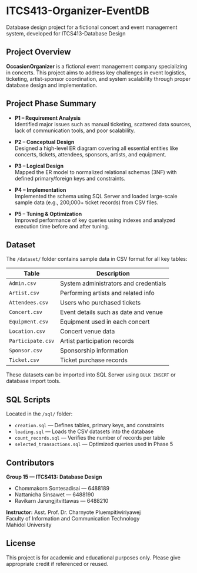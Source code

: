 # ITCS413-Organizer-EventDB
Database design project for a fictional concert and event management system, developed for ITCS413-Database Design

## Project Overview

**OccasionOrganizer** is a fictional event management company specializing in concerts. This project aims to address key challenges in event logistics, ticketing, artist-sponsor coordination, and system scalability through proper database design and implementation.

## Project Phase Summary

- **P1 – Requirement Analysis**  
  Identified major issues such as manual ticketing, scattered data sources, lack of communication tools, and poor scalability.

- **P2 – Conceptual Design**  
  Designed a high-level ER diagram covering all essential entities like concerts, tickets, attendees, sponsors, artists, and equipment.

- **P3 – Logical Design**  
  Mapped the ER model to normalized relational schemas (3NF) with defined primary/foreign keys and constraints.

- **P4 – Implementation**  
  Implemented the schema using SQL Server and loaded large-scale sample data (e.g., 200,000+ ticket records) from CSV files.

- **P5 – Tuning & Optimization**  
  Improved performance of key queries using indexes and analyzed execution time before and after tuning.

## Dataset

The `/dataset/` folder contains sample data in CSV format for all key tables:

| Table         | Description                            |
|---------------|----------------------------------------|
| `Admin.csv`     | System administrators and credentials  |
| `Artist.csv`    | Performing artists and related info    |
| `Attendees.csv` | Users who purchased tickets            |
| `Concert.csv`   | Event details such as date and venue   |
| `Equipment.csv` | Equipment used in each concert         |
| `Location.csv`  | Concert venue data                     |
| `Participate.csv` | Artist participation records         |
| `Sponsor.csv`   | Sponsorship information                |
| `Ticket.csv`    | Ticket purchase records                |

These datasets can be imported into SQL Server using `BULK INSERT` or database import tools.

## SQL Scripts

Located in the `/sql/` folder:

- `creation.sql` — Defines tables, primary keys, and constraints  
- `loading.sql` — Loads the CSV datasets into the database  
- `count_records.sql` — Verifies the number of records per table  
- `selected_transactions.sql` — Optimized queries used in Phase 5

## Contributors

**Group 15 — ITCS413: Database Design**  
- Chommakorn Sontesadisai — 6488189  
- Nattanicha Sinsawet — 6488190  
- Ravikarn Jarungjitvittawas — 6488210

**Instructor:** Asst. Prof. Dr. Charnyote Pluempitiwiriyawej  
Faculty of Information and Communication Technology  
Mahidol University

## License

This project is for academic and educational purposes only. Please give appropriate credit if referenced or reused.
